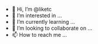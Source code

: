 - 👋 Hi, I’m @liketc
- 👀 I’m interested in ...
- 🌱 I’m currently learning ...
- 💞️ I’m looking to collaborate on ...
- 📫 How to reach me ...

<!---
liketc/liketc is a ✨ special ✨ repository because its `README.md` (this file) appears on your GitHub profile.
You can click the Preview link to take a look at your changes.
--->
